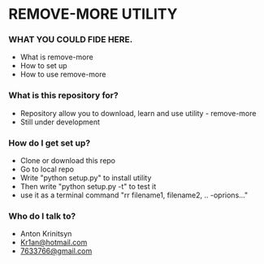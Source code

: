 # REMOVE-MORE UTILITY #

### WHAT YOU COULD FIDE HERE. ####
* What is remove-more
* How to set up
* How to use remove-more

### What is this repository for? ###

* Repository allow you to download, learn and use utility - remove-more
* Still under development

### How do I get set up? ###

* Clone or download this repo
* Go to local repo
* Write "python setup.py" to install utility
* Then write "python setup.py -t" to test it
* use it as a terminal command "rr filename1, filename2, .. -oprions..."

### Who do I talk to? ###

* Anton Krinitsyn
* Kr1an@hotmail.com
* 7633766@gmail.com